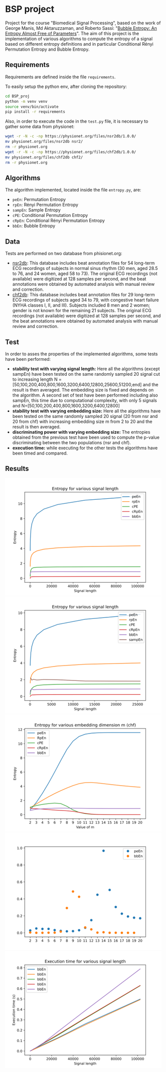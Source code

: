 # BSP project
Project for the course "Biomedical Signal Processing", based on the work of George Manis, Md Aktaruzzaman, and Roberto Sassi: "[Bubble Entropy: An Entropy Almost Free of Parameters](https://ieeexplore.ieee.org/document/7842617)".
The aim of this project is the implementation of various algorithms to compute the entropy of a signal based on different entropy definitions and in particular Conditional Rényi Permutation Entropy and Bubble Entropy.
## Requirements
Requirements are defined inside the file `requirements`. 

To easily setup the python env, after cloning the repository:
```bash
cd BSP_proj
python -m venv venv
source venv/bin/activate
pip install -r requirements
```
Also, in order to execute the code in the `test.py` file, it is necessary to gather some data from physionet:
```bash
wget -r -N -c -np https://physionet.org/files/nsr2db/1.0.0/
mv physionet.org/files/nsr2db nsr2/
rm -r physionet.org
wget -r -N -c -np https://physionet.org/files/chf2db/1.0.0/
mv physionet.org/files/chf2db chf2/
rm -r physionet.org
```
## Algorithms
The algorithm implemented, located inside the file `entropy.py`, are:
- `peEn`: Permutation Entropy
- `rpEn`: Rényi Permutation Entropy
- `sampEn`: Sample Entropy
- `cPE`: Conditional Permutation Entropy
- `cRpEn`: Conditional Rényi Permutation Entropy
- `bbEn`: Bubble Entropy
## Data
Tests are performed on two database from phisionet.org:
- [nsr2db](https://physionet.org/content/nsr2db/1.0.0/): This database includes beat annotation files for 54 long-term ECG recordings of subjects in normal sinus rhythm (30 men, aged 28.5 to 76, and 24 women, aged 58 to 73). The original ECG recordings (not available) were digitized at 128 samples per second, and the beat annotations were obtained by automated analysis with manual review and correction.
- [chf2db](https://physionet.org/content/chf2db/1.0.0/): This database includes beat annotation files for 29 long-term ECG recordings of subjects aged 34 to 79, with congestive heart failure (NYHA classes I, II, and III). Subjects included 8 men and 2 women; gender is not known for the remaining 21 subjects. The original ECG recordings (not available) were digitized at 128 samples per second, and the beat annotations were obtained by automated analysis with manual review and correction.
## Test
In order to asses the properties of the implemented algorithms, some tests have been performed:
- **stability test with varying signal length:**
	Here all the algorithms (except sampEn) have been tested on the same randomly sampled 20 signal cut to increasing length N = [50,100,200,400,800,1600,3200,6400,12800,25600,51200,end] and the result is then averaged. The embedding size is fixed and depends on the algorithm.
	A second set of test have been performed including also sampEn, this time due to computational complexity, with only 5 signals and N=[50,100,200,400,800,1600,3200,6400,12800]
- **stability test with varying embedding size:** Here all the algorithms have been tested on the same randomly sampled 20 signal (20 from nsr and 20 from chf) with increasing embedding size m from 2 to 20 and the result is then averaged.
- **discriminating power with varying embedding size:** The entropies obtained from the previous test have been used to compute the p-value discriminating between the two populations (nsr and chf).
- **execution time:** while executing for the other tests the algorithms have been timed and compared.
## Results
![.](img/entropies_for_n_range.svg)
![.](img/entropies_for_n_range_sampen2.svg)
![.](img/entropies_for_m_range_chf.svg)
![.](img/discriminating_power_full.svg)
![Times for various signal length from 5 to 100000 samples](img/times_for_n_range.svg)
